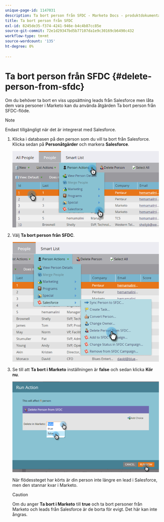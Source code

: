 ```yaml
---
unique-page-id: 1147031
description: Ta bort person från SFDC - Marketo Docs - produktdokumentation
title: Ta bort person från SFDC
exl-id: 8245de35-f374-4241-946e-b4c4b87cc85e
source-git-commit: 72e1d29347bd5b77107da1e9c30169cb6490c432
workflow-type: tm+mt
source-wordcount: '135'
ht-degree: 0%

---
```


# Ta bort person från SFDC {#delete-person-from-sfdc}

Om du behöver ta bort en viss uppsättning leads från Salesforce men låta dem vara personer i Marketo kan du använda åtgärden Ta bort person från SFDC-flöde.

>[!NOTE]
>
>Endast tillgängligt när det är integrerat med Salesforce.

1. Klicka i databasen på den person som du vill ta bort från Salesforce. Klicka sedan på **Personåtgärder** och markera **Salesforce**.

   ![](assets/person-actions-salesforce.png)

1. Välj **Ta bort person från SFDC**.

   ![](assets/delete-person-from-sfdc.png)

1. Se till att **Ta bort i Marketo** inställningen är **false** och sedan klicka **Kör nu**.

   ![](assets/run-action-delete-lead-from-sfdc.png)

   När flödessteget har körts är din person inte längre en lead i Salesforce, men den stannar kvar i Marketo.

   >[!CAUTION]
   >
   >Om du anger **Ta bort i Marketo** till **true** och ta bort personer från Marketo och leads från Salesforce är de borta för evigt. Det här kan inte ångras.
